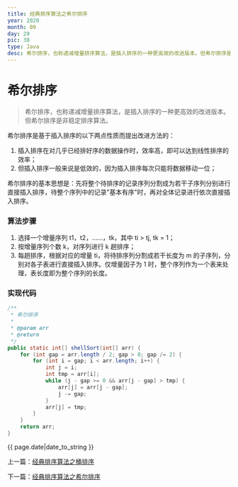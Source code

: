 ```yaml
---
title: 经典排序算法之希尔排序
year: 2020
month: 09
day: 29
pic: 38
type: Java
desc: 希尔排序，也称递减增量排序算法，是插入排序的一种更高效的改进版本。但希尔排序是非稳定排序算法。...
---
```


# 希尔排序

> 希尔排序，也称递减增量排序算法，是插入排序的一种更高效的改进版本。但希尔排序是非稳定排序算法。

希尔排序是基于插入排序的以下两点性质而提出改进方法的：

1. 插入排序在对几乎已经排好序的数据操作时，效率高，即可以达到线性排序的效率；
2. 但插入排序一般来说是低效的，因为插入排序每次只能将数据移动一位；

希尔排序的基本思想是：先将整个待排序的记录序列分割成为若干子序列分别进行直接插入排序，待整个序列中的记录"基本有序"时，再对全体记录进行依次直接插入排序。

### 算法步骤

1. 选择一个增量序列 t1，t2，……，tk，其中 ti > tj, tk = 1；
2. 按增量序列个数 k，对序列进行 k 趟排序；
3. 每趟排序，根据对应的增量 ti，将待排序列分割成若干长度为 m 的子序列，分别对各子表进行直接插入排序。仅增量因子为 1 时，整个序列作为一个表来处理，表长度即为整个序列的长度。

### 实现代码

```java
/**
 * 希尔排序
 * 
 * @param arr
 * @return
 */
public static int[] shellSort(int[] arr) {
    for (int gap = arr.length / 2; gap > 0; gap /= 2) {
        for (int i = gap; i < arr.length; i++) {
            int j = i;
            int tmp = arr[i];
            while (j - gap >= 0 && arr[j - gap] > tmp) {
                arr[j] = arr[j - gap];
                j -= gap;
            }
            arr[j] = tmp;
        }
    }
    return arr;
}
```

{{ page.date|date_to_string }}

<p>上一篇：<a href="https://mr-lanlin.github.io/2020/09/28/经典排序算法之桶排序.html">经典排序算法之桶排序</a></p>

<p>下一篇：<a href="https://mr-lanlin.github.io/2020/09/29/经典排序算法之希尔排序.html">经典排序算法之希尔排序</a></p>